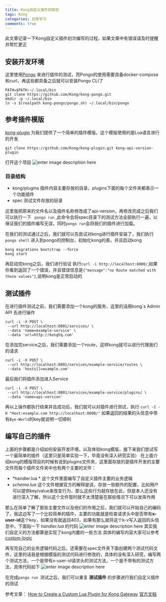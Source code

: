 ```yaml
---
title: Kong自定义插件初体验
tags: Kong
categories: 日常学习
comments: true
---
```


此文章记录一下Kong自定义插件初次编写的过程，如果文章中有错误请及时提醒并帮忙更正

## 安装开发环境
这里使用[Pongo](https://github.com/Kong/kong-pongo) 来进行插件的测试，而Pongo的使用需要具备docker-compose和curl，再这些都具备之后就可以安装Pongo CLI了

<!-- more -->

``` shell
PATH=$PATH:~/.local/bin
git clone https://github.com/Kong/kong-pongo.git
mkdir -p ~/.local/bin
ln -s $(realpath kong-pongo/pongo.sh) ~/.local/bin/pongo
```
## 参考插件模版
[kong-plugin](https://github.com/Kong/kong-plugin) 为我们提供了一个简单的插件模版，这个模版使用的是Lua语言进行的开发
```sehll
git clone https://github.com/Kong/kong-plugin.git kong-api-version-plugin
```
打开这个项目
![enter image description here](https://img.zhouwanderder.xyz/20220509224116_afCtHi_703295BE-436A-40FC-B850-3D4AEAA96DBA.png)

### 目录结构
* kong/plugins 插件内容主要存放的目录，plugins下面的每个文件夹都表示一个功能插件
* spec 测试文件存放的目录

这里我把原来的文件名以及插件名称修改成了api-version，再修改完成之后我们可以执行一下 ` pongo run` ,此命令会将spec目录下的测试方法全部执行一遍，以保证我们的插件编写无误，同时`pongo run`会将我们的插件进行加载。


在我们的测试通过之后，我们就可以先尝试对kong进行插件安装了，我们执行 `pongo shell`	进入到pongo的控制台，初始化kong的表，并且启动kong
```
kong migrations bootstrap --force
kong start
```
再启动完kong之后，我们进行验证 执行`curl -i http://localhost:8000/`,如果你看到返回了一个错误，并且错误信息是`{"message":"no Route matched with those values"}`,说明kong是正常启动的

## 测试插件
在进行插件测试之前，我们需要添加一个kong的服务，这里的话用kong`s Admin API 去进行操作
```
curl -i -X POST \
 --url http://localhost:8001/services/ \
 --data 'name=example-service' \
 --data 'url=http://konghq.com'
```
在添加完service之后，我们需要添加一个route，这样kong就可以进行代理我们的请求
```shell
curl -i -X POST \
 --url http://localhost:8001/services/example-service/routes \
 --data 'hosts[]=example.com'
```

最后我们将插件添加进入Service
```shell
curl -i -X POST \
 --url http://localhost:8001/services/example-service/plugins/ \
 --data 'name=api-version'
```
再以上操作都执行结束并且成功后，我们就可以对插件进行测试，执行
`curl -I -H "Host:example.com http://localhost:8000/"`
如果返回的结果的头信息中带有`Bye-World`的key就说明一切顺利

## 编写自己的插件
上面的步骤都是介绍如何安装开发环境，以及体验kong模版，接下来我们尝试写一个最简单的插件（这里只是简单实验一下，毕竟没有深入研究实验）
在上面介绍kong的模版项目的时候有说到plugins文件夹，这里面存放的是插件开发的主要文件而每个插件文件夹中也有两个主要的文件：
*  *handler.lua * 这个文件里面编写了自定义插件主要的业务逻辑
*  *schema.lua*  这个文件根据官方的解释是说，存放一些额外的配置，比如用户可以提供key/value来改变行为，那么这些行为就存放在此，但是本人还没有进行深入了解，所以这个文件暂时就不太清楚是在那些情况下可以发挥作用

那么在简单了解了那些主要文件以及他们的作用之后，我们就可以开始自己的编码了，我这边写了一个比较简单的插件，主要的功能就是检查请求头中是否带有**x-user-id**这个key，如果没有就返回403，如果有那么就将这个k-v写入返回的头信息中，下面贴一下 *handler.lua* 的代码
![enter image description here](https://img.zhouwanderder.xyz/20220509224219_SEjPLC_A80C9954-EEC3-42DB-B973-0769D0334DF6.png)
其实我们自定义的方法都算是实现了kong内置的一些方法
具体的编写内容大家可以参考[custom-logic](https://docs.konghq.com/gateway-oss/2.0.x/plugin-development/custom-logic/?&_ga=2.71838099.1440650078.1652062070-1620358928.1651822858#available-contexts) 

再写完自己的业务逻辑代码之后，还需要在spec文件夹下面创建两个测试代码文件，这里的话我是根据模版的测试代码进行修改的，具体的没有深入研究，编写两个测试方法，一个是带有x-user-id请求头的测试方法，一个是不带有的测试方法，具体代码如下
![enter image description here](https://img.zhouwanderder.xyz/20220509224257_RC514I_68F9D490-B6DD-4902-BEDE-5D523B6179E5.png)

在完成`pongo run `测试之后，我们可以重复 **测试插件** 的步骤进行我们自定义插件的测试

参考文章：
 [How to Create a Custom Lua Plugin for Kong Gateway](https://konghq.com/blog/custom-lua-plugin-kong-gateway) 
[官方文档](https://docs.konghq.com/gateway-oss/2.0.x/plugin-development/custom-logic/?&_ga=2.71838099.1440650078.1652062070-1620358928.1651822858#available-contexts)